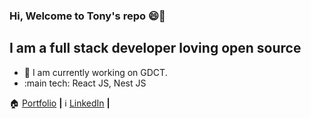 ### Hi, Welcome to Tony's repo :smile::wave:

<!--
**tpark43/tpark43** is a ✨ _special_ ✨ repository because its `README.md` (this file) appears on your GitHub profile.

Here are some ideas to get you started:

- 🔭 I’m currently working on ...
- 🌱 I’m currently learning ...
- 👯 I’m looking to collaborate on ...
- 🤔 I’m looking for help with ...
- 💬 Ask me about ...
- 📫 How to reach me: ...
- 😄 Pronouns: ...
- ⚡ Fun fact: ...
-->

## I am a full stack developer loving open source

- :office: I am currently working on GDCT. 
- :main tech: React JS, Nest JS

:house: [Portfolio] **|**
:information_source: [LinkedIn] **|**

[portfolio]: https://tonypark.cf/
[linkedin]: https://www.linkedin.com/in/tonypark0403/
